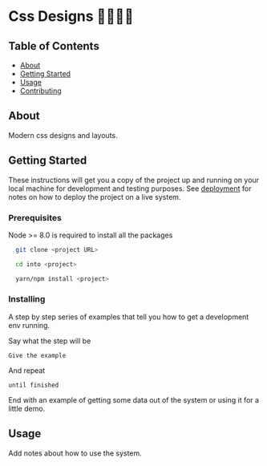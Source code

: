 # Css Designs 👩🏻‍🎨🎨

## Table of Contents

* [About](#about)
* [Getting Started](#getting_started)
* [Usage](#usage)
* [Contributing](../CONTRIBUTING.md)

## About <a name = "about"></a>

Modern css designs and layouts.

## Getting Started <a name = "getting_started"></a>

These instructions will get you a copy of the project up and running on your local machine for development and testing purposes. See [deployment](#deployment) for notes on how to deploy the project on a live system.

### Prerequisites

Node >= 8.0 is required to install all the packages

``` bash
  git clone <project URL>

  cd into <project>

  yarn/npm install <project>

```

### Installing

A step by step series of examples that tell you how to get a development env running.

Say what the step will be

``` 
Give the example
```

And repeat

``` 
until finished
```

End with an example of getting some data out of the system or using it for a little demo.

## Usage <a name = "usage"></a>

Add notes about how to use the system.
